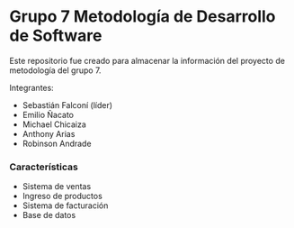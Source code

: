 # Grupo 7 Metodología de Desarrollo de Software
Este repositorio fue creado para almacenar la información del proyecto de metodología del grupo 7.

Integrantes:
- Sebastián Falconí (líder)
- Emilio Ñacato
- Michael Chicaiza
- Anthony Arias
- Robinson Andrade
### Características

- Sistema de ventas
- Ingreso de productos
- Sistema de facturación
- Base de datos

